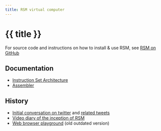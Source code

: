```yaml
---
title: RSM virtual computer
---
```


# {{ title }}

For source code and instructions on how to install & use RSM,
see [RSM on GitHub](https://github.com/rsms/rsm)


## Documentation

- [Instruction Set Architecture](isa/)
- [Assembler](assembler/)


## History

- [Initial conversation on twitter](https://twitter.com/rsms/status/1492582847982440448)
  and [related tweets](https://twitter.com/search?q=from%3Arsms%20%22rsm%22&f=live)
- [Video diary of the inception of RSM](v1/)
- [Web browser playground](play/) (old outdated version)

